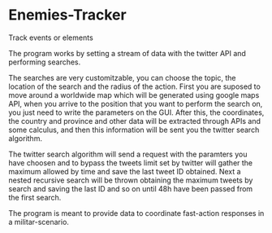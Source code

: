 # Enemies-Tracker
Track events or elements

The program works by setting a stream of data with the twitter API and performing searches.

The searches are very customitzable, you can choose the topic, the location of the search and the radius of the action. First you are suposed to move around a worldwide map which will be generated using google maps API, when you arrive to the position that you want to perform the search on, you just need to write the parameters on the GUI.
After this, the coordinates, the country and province and other data will be extracted through APIs and some calculus, and then this information will be sent you the twitter search algorithm.

The twitter search algorithm will send a request with the paramters you have choosen and to bypass the tweets limit set by twitter will gather the maximum allowed by time and save the last tweet ID obtained.
Next a nested recursive search will be thrown obtaining the maximum tweets by search and saving the last ID and so on until 48h have been passed from the first search.

The program is meant to provide data to coordinate fast-action responses in a militar-scenario.

